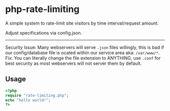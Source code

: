 # php-rate-limiting
A simple system to rate-limit site visitors by time interval/request amount.

Adjust specifications via config.json.

-------
Security Issue:
Many webservers will serve `.json` files willingly, this is bad if our config/database file is ocated within our service area aka: `/var/www/*`.
Fix:
You can literally change the file extension to ANYTHING, use `.conf` for best security as most webservers will not server them by default.


## Usage
```php
<?php
require "rate-limiting.php";
echo "hello world!";
?>
```
